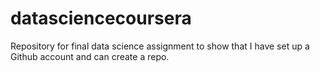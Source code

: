 # datasciencecoursera
Repository for final data science assignment to show that I have set up a Github account and can create a repo.
